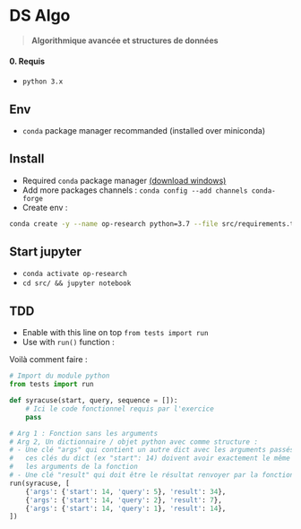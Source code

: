 # DS Algo

> **Algorithmique avancée et structures de données**

#### 0. Requis

- `python 3.x`

## Env

- `conda` package manager recommanded (installed over miniconda)

## Install

- Required `conda` package manager [(download windows)](https://repo.anaconda.com/miniconda/Miniconda3-latest-Windows-x86_64.exe)
- Add more packages channels : `conda config --add channels conda-forge`
- Create env :
```sh
conda create -y --name op-research python=3.7 --file src/requirements.txt
```

## Start jupyter

- `conda activate op-research`
- `cd src/ && jupyter notebook`

## TDD

- Enable with this line on top `from tests import run`
- Use with `run()` function :

Voilà comment faire :

```py
# Import du module python
from tests import run

def syracuse(start, query, sequence = []):
    # Ici le code fonctionnel requis par l'exercice
    pass

# Arg 1 : Fonction sans les arguments
# Arg 2, Un dictionnaire / objet python avec comme structure :
# - Une clé "args" qui contient un autre dict avec les arguments passés dans la fonction,
#   ces clés du dict (ex "start": 14) doivent avoir exactement le même nom que
#   les arguments de la fonction
# - Une clé "result" qui doit être le résultat renvoyer par la fonction
run(syracuse, [
    {'args': {'start': 14, 'query': 5}, 'result': 34},
    {'args': {'start': 14, 'query': 2}, 'result': 7},
    {'args': {'start': 14, 'query': 1}, 'result': 14},
])

```
